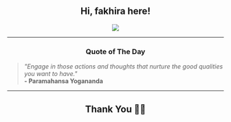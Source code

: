 <h2 align="center"> Hi, fakhira here!</h2>

<p align="center">
<a href="https://github.com/fakhiralkda" alt="github streak"><img src="https://dvst-streak.herokuapp.com/?user=fakhiralkda&theme=tokyonight&fire=DD472C"></a>
</p>

<hr>
<h3 align="center">Quote of The Day</h3>
<p align="center">
<blockquote>
<i>"Engage in those actions and thoughts that nurture the good qualities you want to have."</i>
<br>
<b>- Paramahansa Yogananda</b>
</blockquote>
</p>


<hr>
<h2 align="center">Thank You 🙏🏼</h2>
